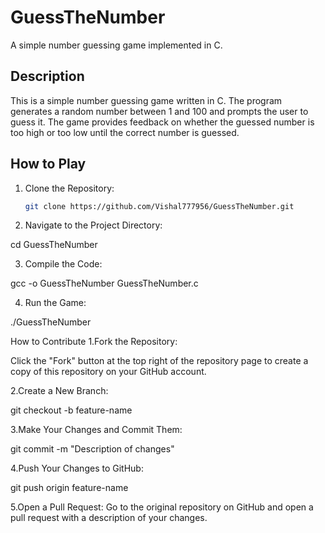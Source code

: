 # GuessTheNumber

A simple number guessing game implemented in C.

## Description

This is a simple number guessing game written in C. The program generates a random number between 1 and 100 and prompts the user to guess it. The game provides feedback on whether the guessed number is too high or too low until the correct number is guessed.

## How to Play

1. Clone the Repository:
   ```bash
   git clone https://github.com/Vishal777956/GuessTheNumber.git
   
2. Navigate to the Project Directory:

cd GuessTheNumber

3. Compile the Code:

 gcc -o GuessTheNumber GuessTheNumber.c

4. Run the Game:

 ./GuessTheNumber


How to Contribute
1.Fork the Repository:

Click the "Fork" button at the top right of the repository page to create a copy of this repository on your GitHub account.

2.Create a New Branch:

git checkout -b feature-name

3.Make Your Changes and Commit Them:

git commit -m "Description of changes"

4.Push Your Changes to GitHub:

git push origin feature-name

5.Open a Pull Request:
Go to the original repository on GitHub and open a pull request with a description of your changes.
